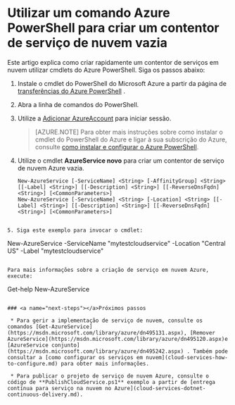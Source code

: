 <properties
   pageTitle="Criar um contentor de serviço de nuvem com PowerShell | Microsoft Azure"
   description="Este artigo explica como criar um contentor de serviço de nuvem com PowerShell. O contentor aloja funções web e trabalhador."
   services="cloud-services"
   documentationCenter=".net"
   authors="cawaMS"
   manager="timlt"
   editor=""/>

<tags
   ms.service="cloud-services"
   ms.devlang="dotnet"
   ms.topic="article"
   ms.tgt_pltfrm="powershell"
   ms.workload="na"
   ms.date="07/29/2016"
   ms.author="cawa"/>

# <a name="use-an-azure-powershell-command-to-create-an-empty-cloud-service-container"></a>Utilizar um comando Azure PowerShell para criar um contentor de serviço de nuvem vazia
Este artigo explica como criar rapidamente um contentor de serviços em nuvem utilizar cmdlets do Azure PowerShell. Siga os passos abaixo:

1. Instale o cmdlet do PowerShell do Microsoft Azure a partir da página de [transferências do Azure PowerShell](http://aka.ms/webpi-azps) .
2. Abra a linha de comandos do PowerShell.
3. Utilize a [Adicionar AzureAccount](https://msdn.microsoft.com/library/dn495128.aspx) para iniciar sessão.

    > [AZURE.NOTE] Para obter mais instruções sobre como instalar o cmdlet do PowerShell do Azure e ligar à sua subscrição do Azure, consulte [como instalar e configurar o Azure PowerShell](../powershell-install-configure.md).

4. Utilize o cmdlet **AzureService novo** para criar um contentor de serviço de nuvem Azure vazia.

    ```
    New-AzureService [-ServiceName] <String> [-AffinityGroup] <String> [[-Label] <String>] [[-Description] <String>] [[-ReverseDnsFqdn] <String>] [<CommonParameters>]
    New-AzureService [-ServiceName] <String> [-Location] <String> [[-Label] <String>] [[-Description] <String>] [[-ReverseDnsFqdn] <String>] [<CommonParameters>]
```

5. Siga este exemplo para invocar o cmdlet:
```
New-AzureService -ServiceName "mytestcloudservice" -Location "Central US" -Label "mytestcloudservice"
```

Para mais informações sobre a criação de serviço em nuvem Azure, execute:
```
Get-help New-AzureService
```

### <a name="next-steps"></a>Próximos passos

 * Para gerir a implementação de serviço de nuvem, consulte os comandos [Get-AzureService](https://msdn.microsoft.com/library/azure/dn495131.aspx), [Remover AzureService](https://msdn.microsoft.com/library/azure/dn495120.aspx)e [AzureService conjunto](https://msdn.microsoft.com/library/azure/dn495242.aspx) . Também pode consultar a [como configurar os serviços em nuvem](cloud-services-how-to-configure.md) para obter mais informações.

 * Para publicar o projeto de serviço de nuvem Azure, consulte o código de **PublishCloudService.ps1** exemplo a partir de [entrega contínua para serviço na nuvem no Azure](cloud-services-dotnet-continuous-delivery.md).
